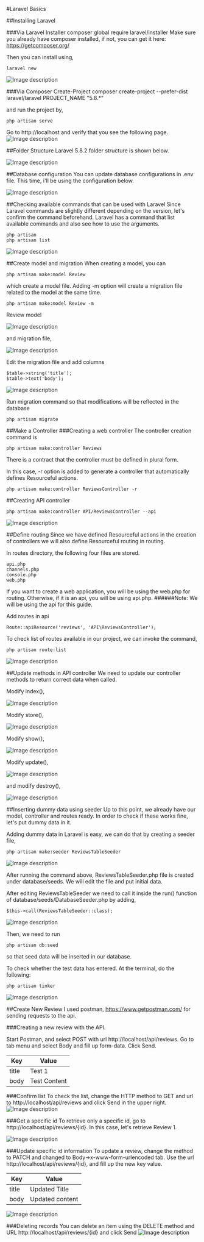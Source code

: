 #Laravel Basics

##Installing Laravel

###Via Laravel Installer
	composer global require laravel/installer
Make sure you already have composer installed, if not, you can get it here: https://getcomposer.org/

Then you can install using,
```
laravel new
```
![Image description](install-1.jpg)

###Via Composer Create-Project
	composer create-project --prefer-dist laravel/laravel PROJECT_NAME "5.8.*"

and run the project by,
```
php artisan serve
```

Go to http://localhost and verify that you see the following page.
![Image description](install-3.PNG)

##Folder Structure
Laravel 5.8.2 folder structure is shown below.

![Image description](folder.PNG)

##Database configuration
You can update database configurations in .env file. This time, i'll be using the configuration below.

![Image description](db-configure.PNG)


##Checking available commands that can be used with Laravel
Since Laravel commands are slightly different depending on the version, let's confirm the command beforehand. 
Laravel has a command that list available commands and also see how to use the arguments.
```
php artisan
php artisan list
```
![Image description](php-artisan.PNG)


##Create model and migration
When creating a model, you can
```
php artisan make:model Review 
```
which create a model file. Adding -m option will create a migration file related to the model at the same time.
```
php artisan make:model Review -m
```
Review model

![Image description](review-model.PNG)

and
migration file,

![Image description](migration-review.PNG)


Edit the migration file and add columns
```
$table->string('title');
$table->text('body');
```
![Image description](migration-review-modified-code.PNG)

Run migration command so that modifications will be reflected in the database
```
php artisan migrate
```

##Make a Controller
###Creating a web controller
The controller creation command is 
```
php artisan make:controller Reviews
```
There is a contract that the controller must be defined in plural form.

In this case, -r option is added to generate a controller that automatically defines Resourceful actions.
```
php artisan make:controller ReviewsController -r
```

##Creating API controller
```
php artisan make:controller API/ReviewsController --api
```
![Image description](make-controller-api.PNG)

##Define routing
Since we have defined Resourceful actions in the creation of controllers we will also define Resourceful routing in routing.

In routes directory, the following four files are stored.
```
api.php
channels.php
console.php
web.php
```

If you want to create a web application, you will be using the web.php for routing. Otherwise, if it is an api, you will be using api.php.
######Note: We will be using the api for this guide.

Add routes in api
```
Route::apiResource('reviews', 'API\ReviewsController');
```

To check list of routes available in our project, we can invoke the command,
```
php artisan route:list
```
![Image description](route-list-api.PNG)

##Update methods in API controller
We need to update our controller methods to return correct data when called.

Modify index(),

![Image description](index-changed.PNG)

Modify store(),

![Image description](store-changed.PNG)

Modify show(),

![Image description](show-changed.PNG)

Modify update(),

![Image description](update-changed.PNG)

and modify destroy(),

![Image description](destroy-changed.PNG)

##Inserting dummy data using seeder
Up to this point, we already have our model, controller and routes ready. In order to check if these works fine, let's put dummy data in it.

Adding dummy data in Laravel is easy, we can do that by creating a seeder file,
```
php artisan make:seeder ReviewsTableSeeder
```
![Image description](make-seeder.PNG)

After running the command above, ReviewsTableSeeder.php file is created under database/seeds.
We will edit the file and put initial data.

After editing ReviewsTableSeeder we need to call it inside the run() function of database/seeds/DatabaseSeeder.php by adding,
```
$this->call(ReviewsTableSeeder::class);
```
![Image description](database-seeder.PNG)

Then, we need to run
```
php artisan db:seed 
```
so that seed data will be inserted in our database.


To check whether the test data has entered. At the terminal, do the following:
```
php artisan tinker
```
![Image description](tinker.PNG)

##Create New Review
I used postman, https://www.getpostman.com/ for sending requests to the api.

###Creating a new review with the API.

Start Postman, and select POST with url http://localhost/api/reviews. 
Go to tab menu and select Body and fill up form-data. Click Send.

| Key | Value |
| ------ | ------ |
| title | Test 1 |
| body | Test Content |

###Confirm list
To check the list, change the HTTP method to GET and url to http://localhost/api/reviews and click Send in the upper right.
![Image description](store-result.PNG)

###Get a specific id
To retrieve only a specific id, go to http://localhost/api/reviews/{id}. In this case, let's retrieve Review 1.

![Image description](show-result.PNG)


###Update specific id information
To update a review, change the method to PATCH and changed to Body->x-www-form-urlencoded tab.
Use the url http://localhost/api/reviews/{id}, and fill up the new key value.

| Key | Value |
| ------ | ------ |
| title | Updated Title |
| body | Updated content |

![Image description](update-result.PNG)


###Deleting records
You can delete an item using the DELETE method and URL http://localhost/api/reviews/{id} and click Send
![Image description](index-result.PNG)

